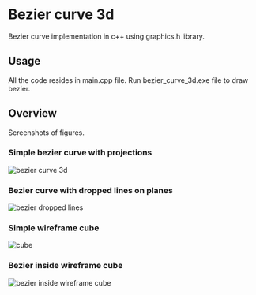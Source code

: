 # Bezier curve 3d

Bezier curve implementation in c++ using graphics.h library.

## Usage

All the code resides in main.cpp file.
Run bezier_curve_3d.exe file to draw bezier.

## Overview

Screenshots of figures.

### Simple bezier curve with projections
![bezier curve 3d](/screenshots/bezier_simple.jpg)

### Bezier curve with dropped lines on planes
![bezier dropped lines](/screenshots/bezier_line_drop.jpg)

### Simple wireframe cube
![cube](/screenshots/cube.jpg)

### Bezier inside wireframe cube
![bezier inside wireframe cube](/screenshots/bezier_in_cube.jpg)
